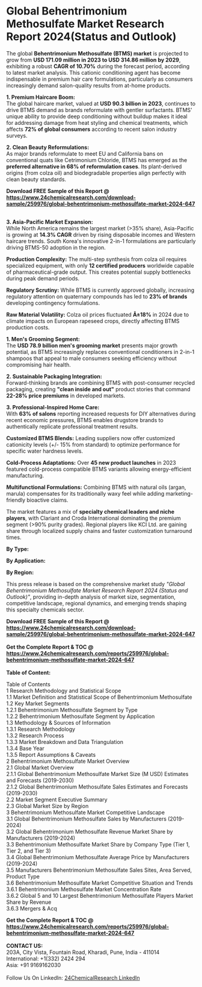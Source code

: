 <h1>Global Behentrimonium Methosulfate Market Research Report 2024(Status and Outlook)</h1><p>The global <strong>Behentrimonium Methosulfate (BTMS) market</strong> is projected to grow from <strong>USD 171.09 million in 2023 to USD 314.86 million by 2029</strong>, exhibiting a robust <strong>CAGR of 10.70%</strong> during the forecast period, according to latest market analysis. This cationic conditioning agent has become indispensable in premium hair care formulations, particularly as consumers increasingly demand salon-quality results from at-home products.</p><p><strong>1. Premium Haircare Boom:</strong><br>
The global haircare market, valued at <strong>USD 90.3 billion in 2023</strong>, continues to drive BTMS demand as brands reformulate with gentler surfactants. BTMS' unique ability to provide deep conditioning without buildup makes it ideal for addressing damage from heat styling and chemical treatments, which affects <strong>72% of global consumers</strong> according to recent salon industry surveys.</p><p><strong>2. Clean Beauty Reformulations:</strong><br>
As major brands reformulate to meet EU and California bans on conventional quats like Cetrimonium Chloride, BTMS has emerged as the <strong>preferred alternative in 68% of reformulation cases</strong>. Its plant-derived origins (from colza oil) and biodegradable properties align perfectly with clean beauty standards.</p><div><b>Download FREE Sample of this Report @ 
            <a href="https://www.24chemicalresearch.com/download-sample/259976/global-behentrimonium-methosulfate-market-2024-647">
            https://www.24chemicalresearch.com/download-sample/259976/global-behentrimonium-methosulfate-market-2024-647</a></b></div><br><p><strong>3. Asia-Pacific Market Expansion:</strong><br>
While North America remains the largest market (&gt;35% share), Asia-Pacific is growing at <strong>14.3% CAGR</strong> driven by rising disposable incomes and Western haircare trends. South Korea's innovative 2-in-1 formulations are particularly driving BTMS-50 adoption in the region.</p><p><strong>Production Complexity:</strong> The multi-step synthesis from colza oil requires specialized equipment, with only <strong>12 certified producers</strong> worldwide capable of pharmaceutical-grade output. This creates potential supply bottlenecks during peak demand periods.</p><p><strong>Regulatory Scrutiny:</strong> While BTMS is currently approved globally, increasing regulatory attention on quaternary compounds has led to <strong>23% of brands</strong> developing contingency formulations.</p><p><strong>Raw Material Volatility:</strong> Colza oil prices fluctuated <strong>Â±18%</strong> in 2024 due to climate impacts on European rapeseed crops, directly affecting BTMS production costs.</p><p><strong>1. Men's Grooming Segment:</strong><br>
The <strong>USD 78.9 billion men's grooming market</strong> presents major growth potential, as BTMS increasingly replaces conventional conditioners in 2-in-1 shampoos that appeal to male consumers seeking efficiency without compromising hair health.</p><p><strong>2. Sustainable Packaging Integration:</strong><br>
Forward-thinking brands are combining BTMS with post-consumer recycled packaging, creating <strong>"clean inside and out"</strong> product stories that command <strong>22-28% price premiums</strong> in developed markets.</p><p><strong>3. Professional-Inspired Home Care:</strong><br>
With <strong>63% of salons</strong> reporting increased requests for DIY alternatives during recent economic pressures, BTMS enables drugstore brands to authentically replicate professional treatment results.</p><p><strong>Customized BTMS Blends:</strong> Leading suppliers now offer customized cationicity levels (+/- 15% from standard) to optimize performance for specific water hardness levels.</p><p><strong>Cold-Process Adaptations:</strong> Over <strong>45 new product launches</strong> in 2023 featured cold-process compatible BTMS variants allowing energy-efficient manufacturing.</p><p><strong>Multifunctional Formulations:</strong> Combining BTMS with natural oils (argan, marula) compensates for its traditionally waxy feel while adding marketing-friendly bioactive claims.</p><p>The market features a mix of <strong>specialty chemical leaders and niche players</strong>, with Clariant and Croda International dominating the premium segment (&gt;90% purity grades). Regional players like KCI Ltd. are gaining share through localized supply chains and faster customization turnaround times.</p><p><strong>By Type:</strong></p><p><strong>By Application:</strong></p><p><strong>By Region:</strong></p><p>This press release is based on the comprehensive market study <em>"Global Behentrimonium Methosulfate Market Research Report 2024 (Status and Outlook)"</em>, providing in-depth analysis of market size, segmentation, competitive landscape, regional dynamics, and emerging trends shaping this specialty chemicals sector.</p><div><b>Download FREE Sample of this Report @ 
            <a href="https://www.24chemicalresearch.com/download-sample/259976/global-behentrimonium-methosulfate-market-2024-647">
            https://www.24chemicalresearch.com/download-sample/259976/global-behentrimonium-methosulfate-market-2024-647</a></b></div><br><div><b>Get the Complete Report & TOC @ 
            <a href="https://www.24chemicalresearch.com/reports/259976/global-behentrimonium-methosulfate-market-2024-647">
            https://www.24chemicalresearch.com/reports/259976/global-behentrimonium-methosulfate-market-2024-647</a></b></div><br>
            <b>Table of Content:</b><p>Table of Contents<br />
1 Research Methodology and Statistical Scope<br />
1.1 Market Definition and Statistical Scope of Behentrimonium Methosulfate<br />
1.2 Key Market Segments<br />
1.2.1 Behentrimonium Methosulfate Segment by Type<br />
1.2.2 Behentrimonium Methosulfate Segment by Application<br />
1.3 Methodology & Sources of Information<br />
1.3.1 Research Methodology<br />
1.3.2 Research Process<br />
1.3.3 Market Breakdown and Data Triangulation<br />
1.3.4 Base Year<br />
1.3.5 Report Assumptions & Caveats<br />
2 Behentrimonium Methosulfate Market Overview<br />
2.1 Global Market Overview<br />
2.1.1 Global Behentrimonium Methosulfate Market Size (M USD) Estimates and Forecasts (2019-2030)<br />
2.1.2 Global Behentrimonium Methosulfate Sales Estimates and Forecasts (2019-2030)<br />
2.2 Market Segment Executive Summary<br />
2.3 Global Market Size by Region<br />
3 Behentrimonium Methosulfate Market Competitive Landscape<br />
3.1 Global Behentrimonium Methosulfate Sales by Manufacturers (2019-2024)<br />
3.2 Global Behentrimonium Methosulfate Revenue Market Share by Manufacturers (2019-2024)<br />
3.3 Behentrimonium Methosulfate Market Share by Company Type (Tier 1, Tier 2, and Tier 3)<br />
3.4 Global Behentrimonium Methosulfate Average Price by Manufacturers (2019-2024)<br />
3.5 Manufacturers Behentrimonium Methosulfate Sales Sites, Area Served, Product Type<br />
3.6 Behentrimonium Methosulfate Market Competitive Situation and Trends<br />
3.6.1 Behentrimonium Methosulfate Market Concentration Rate<br />
3.6.2 Global 5 and 10 Largest Behentrimonium Methosulfate Players Market Share by Revenue<br />
3.6.3 Mergers & Acq</p><div><b>Get the Complete Report & TOC @ 
            <a href="https://www.24chemicalresearch.com/reports/259976/global-behentrimonium-methosulfate-market-2024-647">
            https://www.24chemicalresearch.com/reports/259976/global-behentrimonium-methosulfate-market-2024-647</a></b></div><br><b>CONTACT US:</b><br>
            203A, City Vista, Fountain Road, Kharadi, Pune, India - 411014<br>
            International: +1(332) 2424 294<br>
            Asia: +91 9169162030 <br><br>
            Follow Us On LinkedIn: <a href="https://www.linkedin.com/company/24chemicalresearch/">24ChemicalResearch LinkedIn</a>